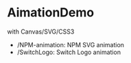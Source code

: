 # AimationDemo
with Canvas/SVG/CSS3
- /NPM-animation: NPM SVG animation
- /SwitchLogo: Switch Logo animation

